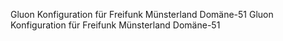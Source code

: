 Gluon Konfiguration für Freifunk Münsterland Domäne-51
Gluon Konfiguration für Freifunk Münsterland Domäne-51
